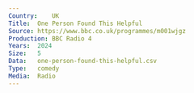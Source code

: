 ```yaml
---
Country:	UK
Title:	One Person Found This Helpful
Source:	https://www.bbc.co.uk/programmes/m001wjgz
Production:	BBC Radio 4
Years:	2024
Size:	5
Data:	one-person-found-this-helpful.csv
Type:	comedy
Media:	Radio
---
```


